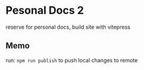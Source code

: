 # Pesonal Docs 2
reserve for personal docs, build site with vitepress


## Memo
run: `npm run publish` to push local changes to remote